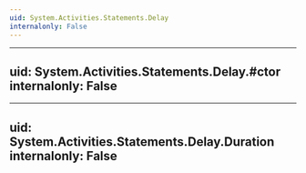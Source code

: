 ```yaml
---
uid: System.Activities.Statements.Delay
internalonly: False
---
```


---
uid: System.Activities.Statements.Delay.#ctor
internalonly: False
---

---
uid: System.Activities.Statements.Delay.Duration
internalonly: False
---
